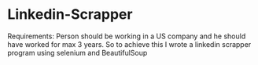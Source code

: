 # Linkedin-Scrapper

Requirements: Person should be working in a US company and he should have worked for max 3 years.
So to achieve this I wrote a linkedin scrapper program using selenium and BeautifulSoup
